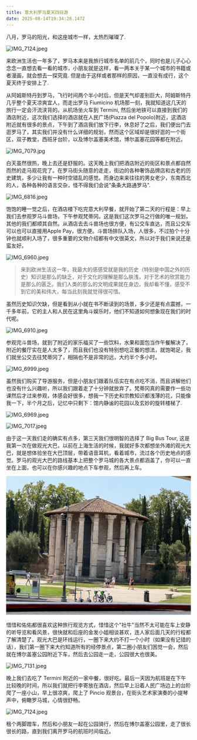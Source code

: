 ```yaml
---
title: 意大利罗马夏天四日游
date: 2025-08-14T19:34:28.147Z
---
```


八月，罗马的阳光，和这座城市一样，太热烈璀璨了.

![IMG_7124.jpeg](https://github.com/metrue/Cofe/blob/main/assets/images/2025-09-12/1757707004060.jpeg?raw=true)

来欧洲生活也一年多了，罗马本来是我旅行城市名单的前几个，同时也是儿子心心念念一直想去看一看的城市，小朋友就是这样，看一两本关于某一个城市的书籍或者漫画，就会想去一探究竟. 但是由于这样或者那样的原因，一直没有成行，这个夏天终于安排上了.

从阿姆斯特丹到罗马，飞行时间两个半小时后，但是天气却差别巨大，阿姆斯特丹几乎整个夏天凉爽宜人，而走出罗马 Fiumicino 机场那一刻，我就知道这几天的旅行一定会汗流浃背的。从机场坐火车到 Termini, 然后坐地铁可以直接到我们的酒店附近，这次我们选择的酒店就在人民广场(Piazza del Popolo)附近，这酒店附近就有很多的景点，下午到了酒店我们放下行李，休息好了之后，我们便出门去逛罗马了，其实我们并没有什么详细的规划，然而这个区域却是很好逛的一个街区，双子教堂，西班牙台阶，以及博尔盖塞美术馆，博尔盖塞花园等都在附近。

![IMG_7079.jpg](https://github.com/metrue/Cofe/blob/main/assets/images/2025-09-12/1757710216692.jpg?raw=true)

白天虽然很热，晚上去还是舒服的。这天晚上我们把酒店附近的街区和景点都自然而然的走马观花完了。在罗马街头随意的走走，街边的各种奢饰品牌店和古老的历史建筑，多少让我有一种时空错乱的感觉。而身边来来往往的男女老少，东南西北的人，各种各种的语言交杂，怪不得我们会说"条条大路通罗马".  

![IMG_6816.jpeg](https://github.com/metrue/Cofe/blob/main/assets/images/2025-09-12/1757709626143.jpeg?raw=true)

饱饱的睡一觉之后，在酒店楼下吃完意大利早餐，就开始了第二天的行程是：早上我们去参观罗马斗兽场，下午参观梵蒂冈。这是我们这次罗马之行做的唯一规划，其他的我们都顺其自然。从酒店去去斗兽场也很方便，有公交车直达，而且公交车可以也可以直接用Apple Pay，很方便。斗兽场排队入场，人很多，不过拍个十分钟也就顺利入场了，很多重要的文物介绍都有中文很英文，所以对于我们来说还是蛮友好。

![IMG_6960.jpeg](https://github.com/metrue/Cofe/blob/main/assets/images/2025-09-12/1757712159565.jpeg?raw=true)

> 来到欧洲生活这一年，我最大的感感受就是我的历史（特别是中国之外的历史）知识是那么的缺乏，对于文化的理解是那么肤浅，对于艺术的欣赏能力是那么的匮乏。我们人类的那么的文明成果就在身边，我却看不懂，感受不到它的美和伟大，每当此刻我就觉得很可惜。

虽然历史知识欠缺，但是看到从小就在书不断读到的场景，多少还是有点震撼，一千多年前，它的主人和人民在这里角斗娱乐时，他们不知道如何想象现在我们的时代呢。

![IMG_6910.jpeg](https://github.com/metrue/Cofe/blob/main/assets/images/2025-09-12/1757711422684.jpeg?raw=true)

参观完斗兽场，就到了附近的家乐福买了一些饮料，水果和面包当作午餐解决了，附近的餐厅实在是人太多了，而且我们也没有特别想吃正餐的想法，就饱喝足，我们就坐公交去往梵蒂冈了，相隔也不是非常的远，大约半个多小时。

![IMG_6999.jpeg](https://github.com/metrue/Cofe/blob/main/assets/images/2025-09-12/1757712565490.jpeg?raw=true)

虽然我们购买了导游服务，但是小朋友们跟着队伍实在有点吃不消，而且讲解他们也没有什么兴趣听，所以我们跟着走了十分钟就放弃了。梵蒂冈真的需要作一些功课然后才过来参观，体感会好很多，想我一下历史和宗教知识都浅薄的花，只能像我一下，半个月之后，记忆中只剩下：馆内静谧的花园以及玄妙的旋转楼梯了.

![IMG_6969.jpeg](https://github.com/metrue/Cofe/blob/main/assets/images/2025-09-12/1757712192780.jpeg?raw=true)

![IMG_7017.jpeg](https://github.com/metrue/Cofe/blob/main/assets/images/2025-09-12/1757712512938.jpeg?raw=true)

由于这一天我们走的确实有点多，第三天我们很明智的选择了 Big Bus Tour, 这是我第一次在做观光大巴，以前在上海生活的时候，我就好多次都想坐外滩的观光大巴，就是想体验坐在大巴顶层，带着语音耳机，看着城市，流过各个历史地点的感觉。罗马的观光大巴的路线基本上把整个罗马城的各大景点都涵盖了，你可以一直坐在上面，也可以在你感兴趣的地点下车参观，然后再上车。

![IMG_7040.jpeg](https://github.com/metrue/Cofe/blob/main/assets/images/2025-09-12/1757713047174.jpeg?raw=true)

惜惜和佑佑都很喜欢这种旅行观览方式，惜惜这个"社牛"当然不太可能在车上安静的听导览和看风景，很快就和后座的金发小姐相谈甚欢，连人家后面几天的行程都了解清楚了。观光大巴是环线运行，一圈下来大约不打一个小时（如果没有记错的话），我们第一圈下来大约知道所有的经停景点，第二圈小朋友们困觉一会，然后就在博尔盖塞公园附近下车，然后去公园走一走，公园很大也很美。

![IMG_7131.jpeg](https://github.com/metrue/Cofe/blob/main/assets/images/2025-09-12/1757713422587.jpeg?raw=true)

晚上我们去吃了 Termini 附近的一家中餐，很好吃。最后一天因为航班是在下午比较晚的时间，所以我们就把行李寄放在酒店，然后早上沿着人民广场边上的台阶爬了一座小山，早上很凉爽，爬上了 Pincio 观景台，在街头艺术家演奏的小提琴声中，俯瞰罗马城，心情很舒畅。

![IMG_7124.jpeg](https://github.com/metrue/Cofe/blob/main/assets/images/2025-09-12/1757713978843.jpeg?raw=true)

租个两脚蹬车，然后和小朋友一起在公园骑行，然后在博尔盖塞公园里，走了很长很长的路，直到我们离开罗马的航班时间临近。